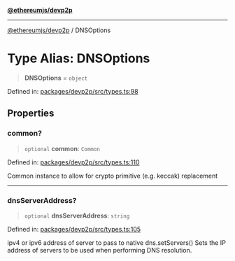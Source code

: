 [**@ethereumjs/devp2p**](../README.md)

***

[@ethereumjs/devp2p](../README.md) / DNSOptions

# Type Alias: DNSOptions

> **DNSOptions** = `object`

Defined in: [packages/devp2p/src/types.ts:98](https://github.com/ethereumjs/ethereumjs-monorepo/blob/master/packages/devp2p/src/types.ts#L98)

## Properties

### common?

> `optional` **common**: `Common`

Defined in: [packages/devp2p/src/types.ts:110](https://github.com/ethereumjs/ethereumjs-monorepo/blob/master/packages/devp2p/src/types.ts#L110)

Common instance to allow for crypto primitive (e.g. keccak) replacement

***

### dnsServerAddress?

> `optional` **dnsServerAddress**: `string`

Defined in: [packages/devp2p/src/types.ts:105](https://github.com/ethereumjs/ethereumjs-monorepo/blob/master/packages/devp2p/src/types.ts#L105)

ipv4 or ipv6 address of server to pass to native dns.setServers()
Sets the IP address of servers to be used when performing
DNS resolution.
